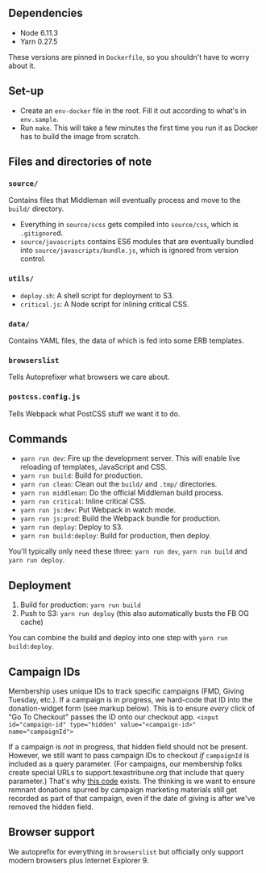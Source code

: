 ## Dependencies
+ Node 6.11.3
+ Yarn 0.27.5

These versions are pinned in `Dockerfile`, so you shouldn't have to worry about it.


## Set-up
+ Create an `env-docker` file in the root. Fill it out according to what's in `env.sample`.
+ Run `make`. This will take a few minutes the first time you run it as Docker has to build the image from scratch.


## Files and directories of note
### `source/`
Contains files that Middleman will eventually process and move to the `build/` directory.

+ Everything in `source/scss` gets compiled into `source/css`, which is `.gitignore`d.
+ `source/javascripts` contains ES6 modules that are eventually bundled into `source/javascripts/bundle.js`, which is ignored from version control.

### `utils/`
+ `deploy.sh`: A shell script for deployment to S3.
+ `critical.js`: A Node script for inlining critical CSS.

### `data/`
Contains YAML files, the data of which is fed into some ERB templates.

### `browserslist`
Tells Autoprefixer what browsers we care about.

### `postcss.config.js`
Tells Webpack what PostCSS stuff we want it to do.


## Commands
+ `yarn run dev`: Fire up the development server. This will enable live reloading of templates, JavaScript and CSS.
+ `yarn run build`: Build for production.
+ `yarn run clean`: Clean out the `build/` and `.tmp/` directories.
+ `yarn run middleman`: Do the official Middleman build process.
+ `yarn run critical`: Inline critical CSS.
+ `yarn run js:dev`: Put Webpack in watch mode.
+ `yarn run js:prod`: Build the Webpack bundle for production.
+ `yarn run deploy`: Deploy to S3.
+ `yarn run build:deploy`: Build for production, then deploy.

You'll typically only need these three: `yarn run dev`, `yarn run build` and `yarn run deploy`.


## Deployment
1. Build for production: `yarn run build`
2. Push to S3: `yarn run deploy` (this also automatically busts the FB OG cache)

You can combine the build and deploy into one step with `yarn run build:deploy`.


## Campaign IDs
Membership uses unique IDs to track specific campaigns (FMD, Giving Tuesday, etc.). If a campaign is in progress, we hard-code that ID into the donation-widget form (see markup below). This is to ensure *every* click of "Go To Checkout" passes the ID onto our checkout app.
`<input id="campaign-id" type="hidden" value="<campaign-id>" name="campaignId">`

If a campaign is *not* in progress, that hidden field should not be present. However, we still want to pass campaign IDs to checkout *if* `campaignId` is included as a query parameter. (For campaigns, our membership folks create special URLs to support.texastribune.org that include that query parameter.) That's why [this code](https://github.com/texastribune/donations-app/blob/master/source/javascripts/form.js#L212-L216) exists. The thinking is we want to ensure remnant donations spurred by campaign marketing materials still get recorded as part of that campaign, even if the date of giving is after we've removed the hidden field.


## Browser support
We autoprefix for everything in `browserslist` but officially only support modern browsers plus Internet Explorer 9.
